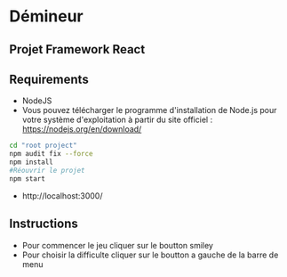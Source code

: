 # Démineur
## Projet Framework React



## Requirements

- NodeJS
- Vous pouvez télécharger le programme d'installation de Node.js pour votre système d'exploitation à partir du site officiel : https://nodejs.org/en/download/
```sh
cd "root project"
npm audit fix --force
npm install
#Réouvrir le projet
npm start
```
- http://localhost:3000/

## Instructions

- Pour commencer le jeu cliquer sur le boutton smiley
- Pour choisir la difficulte cliquer sur le boutton a gauche de la barre de menu 
